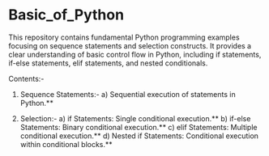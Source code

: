 # Basic_of_Python
This repository contains fundamental Python programming examples focusing on sequence statements and selection constructs. It provides a clear understanding of basic control flow in Python, including if statements, if-else statements, elif statements, and nested conditionals.

Contents:-
1. Sequence Statements:-
    a) Sequential execution of statements in Python.**


   
2. Selection:-
     a) if Statements: Single conditional execution.**
     b) if-else Statements: Binary conditional execution.**
     c) elif Statements: Multiple conditional execution.**
     d) Nested if Statements: Conditional execution within conditional blocks.**

